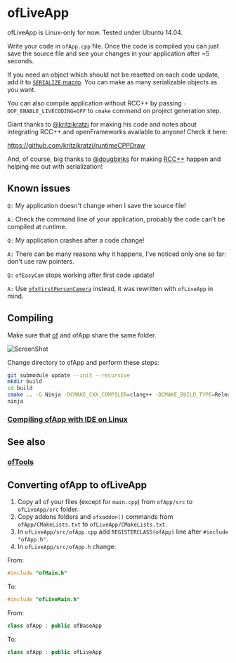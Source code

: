 ofLiveApp
=========

ofLiveApp is Linux-only for now. Tested under Ubuntu 14.04.

Write your code in `ofApp.cpp` file. Once the code is compiled you can just save the source file and see your changes in your application after ~5 seconds.

If you need an object which should not be resetted on each code update, add it to [`SERIALIZE` macro](https://github.com/ofnode/ofLiveApp/blob/43a5f2a/src/ofApp.h#L35). You can make as many serializable objects as you want.

You can also compile application without RCC++ by passing `-DOF_ENABLE_LIVECODING=OFF` to `cmake` command on project generation step.

Giant thanks to [@kritzikratzi](https://github.com/kritzikratzi) for making his code and notes about integrating RCC++ and openFrameworks available to anyone! Check it here:

https://github.com/kritzikratzi/runtimeCPPDraw

And, of course, big thanks to [@dougbinks](https://github.com/dougbinks) for making [RCC++](https://github.com/RuntimeCompiledCPlusPlus/RuntimeCompiledCPlusPlus) happen and helping me out with serialization!

Known issues
------------

`Q:` My application doesn't change when I save the source file!

`A:` Check the command line of your application, probably the code can't be compiled at runtime.

`Q:` My application crashes after a code change!

`A:` There can be many reasons why it happens, I've noticed only one so far: don't use raw pointers.

`Q:` `ofEasyCam` stops working after first code update!

`A:` Use [`ofxFirstPersonCamera`](https://github.com/ofnode/ofxFirstPersonCamera) instead, it was rewritten with `ofLiveApp` in mind.

Compiling
---------

Make sure that [of](https://github.com/ofnode/of) and ofApp share the same folder.

![ScreenShot](http://i.imgur.com/xTQQYv4.png)

Change directory to ofApp and perform these steps:

```bash
git submodule update --init --recursive
mkdir build
cd build
cmake .. -G Ninja -DCMAKE_CXX_COMPILER=clang++ -DCMAKE_BUILD_TYPE=Release
ninja
```

### [Compiling ofApp with IDE on Linux](https://github.com/ofnode/of/wiki/Compiling-ofApp-with-IDE-on-Linux)


See also
--------

### [ofTools](https://github.com/ofnode/ofTools)


Converting ofApp to ofLiveApp
-----------------------------

 1. Copy all of your files (except for `main.cpp`) from `ofApp/src` to `ofLiveApp/src` folder.
 2. Copy addons folders and `ofxaddon()` commands from `ofApp/CMakeLists.txt` to `ofLiveApp/CMakeLists.txt`.
 3. In `ofLiveApp/src/ofApp.cpp` add `REGISTERCLASS(ofApp)` line after `#include "ofApp.h"`.
 4. In `ofLiveApp/src/ofApp.h` change:

From:
```cpp
#include "ofMain.h"
```
To:
```cpp
#include "ofLiveMain.h"
```
From:
```cpp
class ofApp : public ofBaseApp
```
To:
```cpp
class ofApp : public ofLiveApp
```
